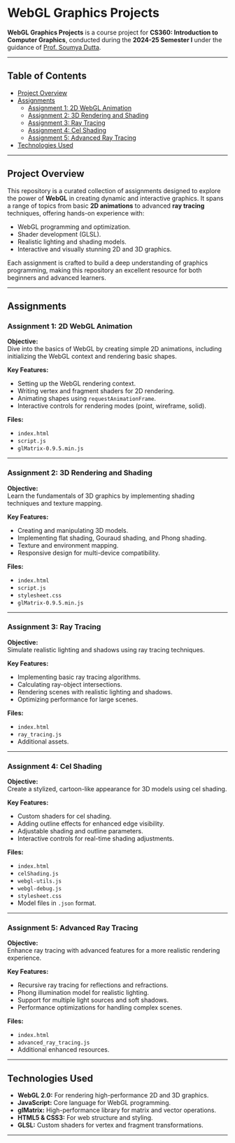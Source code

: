 # WebGL Graphics Projects

**WebGL Graphics Projects** is a course project for **CS360: Introduction to Computer Graphics**, conducted during the **2024-25 Semester I** under the guidance of [Prof. Soumya Dutta](https://soumyadutta-cse.github.io/).

---

## Table of Contents

- [Project Overview](#project-overview)
- [Assignments](#assignments)
  - [Assignment 1: 2D WebGL Animation](#assignment-1-2d-webgl-animation)
  - [Assignment 2: 3D Rendering and Shading](#assignment-2-3d-rendering-and-shading)
  - [Assignment 3: Ray Tracing](#assignment-3-ray-tracing)
  - [Assignment 4: Cel Shading](#assignment-4-cel-shading)
  - [Assignment 5: Advanced Ray Tracing](#assignment-5-advanced-ray-tracing)
- [Technologies Used](#technologies-used)
---

## Project Overview

This repository is a curated collection of assignments designed to explore the power of **WebGL** in creating dynamic and interactive graphics. It spans a range of topics from basic **2D animations** to advanced **ray tracing** techniques, offering hands-on experience with:

- WebGL programming and optimization.
- Shader development (GLSL).
- Realistic lighting and shading models.
- Interactive and visually stunning 2D and 3D graphics.

Each assignment is crafted to build a deep understanding of graphics programming, making this repository an excellent resource for both beginners and advanced learners.

---

## Assignments

### Assignment 1: 2D WebGL Animation

**Objective:**  
Dive into the basics of WebGL by creating simple 2D animations, including initializing the WebGL context and rendering basic shapes.

**Key Features:**
- Setting up the WebGL rendering context.
- Writing vertex and fragment shaders for 2D rendering.
- Animating shapes using `requestAnimationFrame`.
- Interactive controls for rendering modes (point, wireframe, solid).

**Files:**
- `index.html`
- `script.js`
- `glMatrix-0.9.5.min.js`

---

### Assignment 2: 3D Rendering and Shading

**Objective:**  
Learn the fundamentals of 3D graphics by implementing shading techniques and texture mapping.

**Key Features:**
- Creating and manipulating 3D models.
- Implementing flat shading, Gouraud shading, and Phong shading.
- Texture and environment mapping.
- Responsive design for multi-device compatibility.

**Files:**
- `index.html`
- `script.js`
- `stylesheet.css`
- `glMatrix-0.9.5.min.js`

---

### Assignment 3: Ray Tracing

**Objective:**  
Simulate realistic lighting and shadows using ray tracing techniques.

**Key Features:**
- Implementing basic ray tracing algorithms.
- Calculating ray-object intersections.
- Rendering scenes with realistic lighting and shadows.
- Optimizing performance for large scenes.

**Files:**
- `index.html`
- `ray_tracing.js`
- Additional assets.

---

### Assignment 4: Cel Shading

**Objective:**  
Create a stylized, cartoon-like appearance for 3D models using cel shading.

**Key Features:**
- Custom shaders for cel shading.
- Adding outline effects for enhanced edge visibility.
- Adjustable shading and outline parameters.
- Interactive controls for real-time shading adjustments.

**Files:**
- `index.html`
- `celShading.js`
- `webgl-utils.js`
- `webgl-debug.js`
- `stylesheet.css`
- Model files in `.json` format.

---

### Assignment 5: Advanced Ray Tracing

**Objective:**  
Enhance ray tracing with advanced features for a more realistic rendering experience.

**Key Features:**
- Recursive ray tracing for reflections and refractions.
- Phong illumination model for realistic lighting.
- Support for multiple light sources and soft shadows.
- Performance optimizations for handling complex scenes.

**Files:**
- `index.html`
- `advanced_ray_tracing.js`
- Additional enhanced resources.

---

## Technologies Used

- **WebGL 2.0:** For rendering high-performance 2D and 3D graphics.
- **JavaScript:** Core language for WebGL programming.
- **glMatrix:** High-performance library for matrix and vector operations.
- **HTML5 & CSS3:** For web structure and styling.
- **GLSL:** Custom shaders for vertex and fragment transformations.

---
